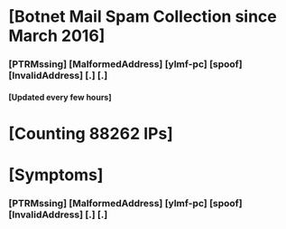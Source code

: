 # [Botnet Mail Spam Collection since March 2016]
### [PTRMssing] [MalformedAddress] [ylmf-pc] [spoof] [InvalidAddress] [.] [.]
#### [Updated every few hours]

# [Counting 88262 IPs]

# [Symptoms] 
###   [PTRMssing] [MalformedAddress] [ylmf-pc] [spoof] [InvalidAddress] [.] [.]
